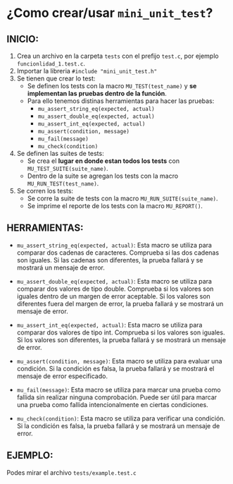 # ¿Como crear/usar `mini_unit_test`?

## INICIO:
1. Crea un archivo en la carpeta `tests` con el prefijo `test.c`, por ejemplo `funcionlidad_1.test.c`.
2. Importar la libreria `#include "mini_unit_test.h"`
3. Se tienen que crear lo test:
    - Se definen los tests con la macro `MU_TEST(test_name)`
      y **se implementan las pruebas dentro de la función**.
    - Para ello tenemos distinas herramientas para hacer las pruebas:
        - `mu_assert_string_eq(expected, actual)`
        - `mu_assert_double_eq(expected, actual)`
        - `mu_assert_int_eq(expected, actual)`
        - `mu_assert(condition, message)`
        - `mu_fail(message)`
        - `mu_check(condition)`
4. Se definen las suites de tests:
    - Se crea el **lugar en donde estan todos los tests** con `MU_TEST_SUITE(suite_name)`.
    - Dentro de la suite se agregan los tests con la macro `MU_RUN_TEST(test_name)`.
5. Se corren los tests:
    - Se corre la suite de tests con la macro `MU_RUN_SUITE(suite_name)`.
    - Se imprime el reporte de los tests con la macro `MU_REPORT()`.

## HERRAMIENTAS: 
- `mu_assert_string_eq(expected, actual)`:
    Esta macro se utiliza para comparar dos cadenas de caracteres. Comprueba si las
    dos cadenas son iguales. Si las cadenas son diferentes, la prueba fallará y se 
    mostrará un mensaje de error.

- `mu_assert_double_eq(expected, actual)`: 
    Esta macro se utiliza para comparar dos valores de tipo double. Comprueba si 
    los valores son iguales dentro de un margen de error aceptable. Si los valores 
    son diferentes fuera del margen de error, la prueba fallará y 
    se mostrará un mensaje de error.

- `mu_assert_int_eq(expected, actual)`: 
    Esta macro se utiliza para comparar dos valores de tipo int. Comprueba si los 
    valores son iguales. Si los valores son diferentes, la prueba fallará y 
    se mostrará un mensaje de error.

- `mu_assert(condition, message)`: 
    Esta macro se utiliza para evaluar una condición. Si la condición es falsa, la 
    prueba fallará y se mostrará el mensaje de error especificado.

- `mu_fail(message)`: 
    Esta macro se utiliza para marcar una prueba como fallida sin realizar ninguna comprobación.
    Puede ser útil para marcar una prueba como fallida intencionalmente en ciertas condiciones.

- `mu_check(condition)`: 
    Esta macro se utiliza para verificar una condición. Si la condición es falsa, la 
    prueba fallará y se mostrará un mensaje de error.

## EJEMPLO: 
Podes mirar el archivo `tests/example.test.c`